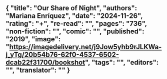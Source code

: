 {
 "title": "Our Share of Night",
 "authors": "Mariana Enríquez",
 "date": "2024-11-26",
 "rating": "+",
 "re-read": "",
 "pages": "736",
 "non-fiction": "",
 "comic": "",
 "published": "2019",
 "image": "https://imagedelivery.net/j9Jow5yhb9rJLKWa-j_yTg/20b54b76-62f0-4537-6502-dcab22f31700/bookshot",
 "tags": "",
 "editors": "",
 "translator": ""
}
---

